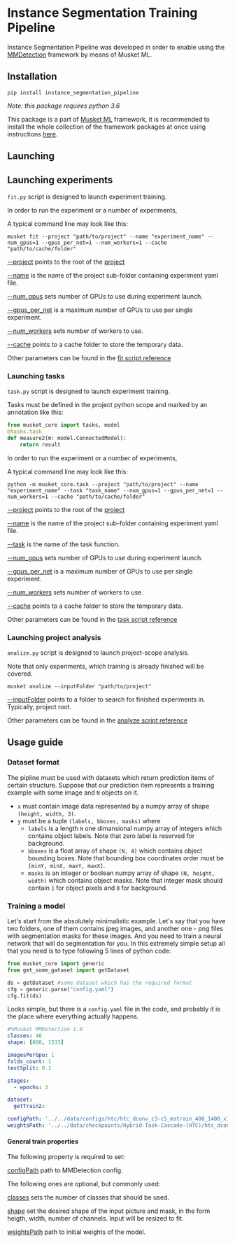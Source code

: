 # Instance Segmentation Training Pipeline

Instance Segmentation Pipeline was developed in order to enable using the [MMDetection](https://github.com/open-mmlab/mmdetection)
framework by means of Musket ML.

## Installation

```
pip install instance_segmentation_pipeline
```
*Note: this package requires python 3.6*

This package is a part of [Musket ML](https://musket-ml.com/) framework,
 it is recommended to install the whole collection of the framework
 packages at once using instructions [here](../generic/index.md#installation).


## Launching

## Launching experiments

`fit.py` script is designed to launch experiment training.

In order to run the experiment or a number of experiments,   

A typical command line may look like this:

`musket fit --project "path/to/project" --name "experiment_name" --num_gpus=1 --gpus_per_net=1 --num_workers=1 --cache "path/to/cache/folder"`

[--project](reference.md#fitpy-project) points to the root of the [project](#project-structure)

[--name](reference.md#fitpy-name) is the name of the project sub-folder containing experiment yaml file.

[--num_gpus](reference.md#fitpy-num_gpus) sets number of GPUs to use during experiment launch.

[--gpus_per_net](reference.md#fitpy-gpus_per_net) is a maximum number of GPUs to use per single experiment.

[--num_workers](reference.md#fitpy-num_workers) sets number of workers to use.

[--cache](reference.md#fitpy-cache) points to a cache folder to store the temporary data.

Other parameters can be found in the [fit script reference](reference.md#fit-script-arguments)

### Launching tasks

`task.py` script is designed to launch experiment training.
 
Tasks must be defined in the project python scope and marked by an 
annotation like this:

```python
from musket_core import tasks, model
@tasks.task
def measure2(m: model.ConnectedModel):
    return result
```

In order to run the experiment or a number of experiments,   

A typical command line may look like this:

`python -m musket_core.task --project "path/to/project" --name "experiment_name" --task "task_name" --num_gpus=1 --gpus_per_net=1 --num_workers=1 --cache "path/to/cache/folder"`

[--project](reference.md#taskpy-project) points to the root of the [project](#project-structure)

[--name](reference.md#taskpy-name) is the name of the project sub-folder containing experiment yaml file.

[--task](reference.md#taskpy-name) is the name of the task function.

[--num_gpus](reference.md#taskpy-num_gpus) sets number of GPUs to use during experiment launch.

[--gpus_per_net](reference.md#taskpy-gpus_per_net) is a maximum number of GPUs to use per single experiment.

[--num_workers](reference.md#taskpy-num_workers) sets number of workers to use.

[--cache](reference.md#taskpy-cache) points to a cache folder to store the temporary data.

Other parameters can be found in the [task script reference](reference.md#task-script-arguments)

### Launching project analysis

`analize.py` script is designed to launch project-scope analysis.

Note that only experiments, which training is already finished will be covered.

`musket analize --inputFolder "path/to/project"`

[--inputFolder](reference.md#analyzepy-inputfolder) points to a folder to search for finished experiments in. Typically, project root.

Other parameters can be found in the [analyze script reference](reference.md#analyze-script-arguments)

## Usage guide

### Dataset format

The pipline must be used with datasets which return prediction items of certain structure.
Suppose that our prediction item represents a training example with some image and `N` objects on it.

* `x` must contain image data represented by a numpy array of shape `(height, width, 3)`.
* `y` must be a tuple `(labels, bboxes, masks)` where
    * `labels` is a length `N` one dimansional numpy array of integers which contains object labels. Note that zero label is reserved for background. 
    * `bboxes` is a float array of shape `(N, 4)` which contains object bounding boxes. Note that bounding box coordinates order must be `[minY, minX, maxY, maxX]`.
    * `masks` is an integer or boolean numpy array of shape `(N, height, width)` which contains object masks.
    Note that integer mask should contain `1` for object pixels and `0` for background.

### Training a model

Let's start from the absolutely minimalistic example. Let's say that you have two folders, one of them contains
jpeg images, and another one - png files with segmentation masks for these images. And you need to train a neural network
that will do segmentation for you. In this extremely simple setup all that you need is to type following 5
lines of python code:
```python
from musket_core import generic
from get_some_gataset import getDataset

ds = getDataset #some dataset which has the required format
cfg = generic.parse("config.yaml")
cfg.fit(ds)
```

Looks simple, but there is a `config.yaml` file in the code, and probably it is the place where everything actually happens.

```yaml
#%Musket MMDetection 1.0
classes: 46
shape: [800, 1333]

imagesPerGpu: 1
folds_count: 1
testSplit: 0.1

stages:
  - epochs: 3

dataset:
  getTrain2:

configPath: '../../data/configs/htc/htc_dconv_c3-c5_mstrain_400_1400_x101_64x4d_fpn_20e-1.py'
weightsPath: '../../data/checkpoints/Hybrid-Task-Cascade-(HTC)/htc_dconv_c3-c5_mstrain_400_1400_x101_64x4d_fpn_20e_20190408-0e50669c-nohead.pth'
```

#### General train properties

The following property is required to set:

[configPath](reference.md#configpath) path to MMDetection config.

The following ones are optional, but commonly used:

[classes](reference.md#classes) sets the number of classes that should be used.

[shape](reference.md#shape) set the desired shape of the input picture and mask, in the form heigth, width, number of channels. Input will be resized to fit.

[weightsPath](reference.md#weightspath) path to initial weights of the model.

